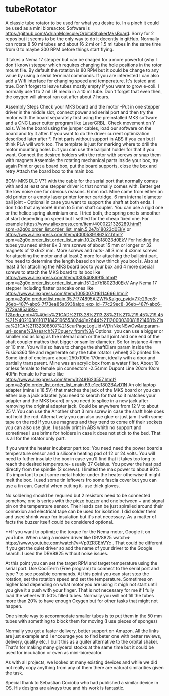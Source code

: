 # tubeRotator
A classic tube rotator to be used for what you desire to. In a pinch it could be used as a mini bioreactor.
Software is https://github.com/AdrianMolecule/OrbitalShakerMksBoard. Sorry for 2 repos but it seems to be the only way to do it decently in gitHub.
Normally can rotate 8 50 ml tubes and about 16 2 ml or 1.5 ml tubes in the same time from 0 to maybe 300 RPM before things start flying.

It takes a Nema 17 stepper but can be chaged for a more powerful (why I don't know) stepper which requires changing the hole positions in the rotor mount file.
By default the rotation is  80 RPM but it could be change to any value by using a serial terminal commands.
If you are interested I can also add a Wifi interface for changing speed and temperature.
It's tested and true.
Don't forget to leave tubes mostly empty if you want to grow e-coli. I normally use 1 to 2 ml LB media in a 10 ml tube. Don't forget that even then, the oxygen will almost ran out after about 7 hours.

Assembly Steps
Check your MKS board and the motor -Put in one stepper driver in the middle slot, connect power and serial port and then try the motor with the board separately first using the preinstalled MKS software and a CNC Laser cutter program like LaserGRBL. Check movement on Y axis.
Wire the board using the jumper cables, load our software on the board and try it after. If you want to do the driver current optimization described later after *.
Print parts without support in ABS if you can but I think PLA will work too. The template is just for marking where to drill the motor mounting holes but you can use the balljoint holder for that if you want.
Connect the desired holders with the rotor with screws or snap them with magnets
Assemble the rotating mechanical parts inside your box, try again
Print or get a board box, put the board supports, close the box and retry
Attach the board box to the main box.

BOM:
MKS DLC V?? with the cable for the serial port that normally comes with and at least one stepper driver ic that normally comes with. Better get the low noise one for obvious reasons.
6 mm rod. Mine came from either an old printer or a empty laser printer tonner cartridge.
6 mm internal diameter ball joint - Optional in case you want to support the shaft at both ends. I don't do that anymore!
6 mm to 5 mm shaft coupler. You can use a rigid one or the helice spring aluminium one. I tried both, the spring one is smoother at start depending on speed but I settled for the cheap fixed one. For example https://www.aliexpress.com/item/4000221326289.html?spm=a2g0o.order_list.order_list_main.5.2e7b18023d0EkV or https://www.aliexpress.com/item/4000589186252.html?spm=a2g0o.order_list.order_list_main.10.2e7b18023d0EkV
For holding the tubes you need either 8x 3 mm screws of about 15 mm or longer or 32 magnets of 12x6x2 mm.
More screws and nuts- all 3 mm 
4 x3mm screws for attaching the motor and at least 2 more for attaching the balljoint part. You need to determine the length based on how thinck you box is. 
Also at least 3 for attaching the MKS board box to your box and 4 more special screws to attach the MKS board to its box like https://www.aliexpress.com/item/33054086915.html?spm=a2g0o.order_list.order_list_main.151.2e7b18023d0EkV
Any Nema 17 stepper including flatter pancake ones like https://www.aliexpress.com/item/1005007016114666.html?spm=a2g0o.productlist.main.35.7f774895AlZWFk&algo_pvid=77c29ec8-36eb-487f-abc6-7f73ea85a693&algo_exp_id=77c29ec8-36eb-487f-abc6-7f73ea85a693-12&pdp_npi=4%40dis%21CAD%2113.28%2113.28%21%21%219.45%219.45%21%402103011017184219655302441e2644%2112000039081821468%21sea%21CA%21132308507%21&curPageLogUid=Vj7nNkeNSwOw&utparam-url=scene%3Asearch%7Cquery_from%3A
Options: you can use a bigger or smaller rod as long as the internal diam or the ball joint and one end of the shaft coupler mathes that bigger or samller diameter. So for instance 4 mm or 10 mm. You will also have to change the shaftDiam param inside the Fusion360 file and regenerate only the tube rotator (wheel) 3D printed file.
Some kind of enclosure about 250x190x-170mm, ideally with a door and partially transparent. Mine was an acrylic box from a water filter.
About 10 or less female to female pin connectors -2.54mm Dupont Line 20cm 10cm 40Pin  Female to Female like  https://www.aliexpress.com/item/32481623557.html?spm=a2g0o.order_list.order_list_main.69.e1ec1802BAvD1N
An old laptop adapter (mine is 18.5V) that matches the jack of the MKS board or you can either buy a jack adapter (you need to search for that so it matches your adapter and the MKS board) or you need to splice in a new jack after removing the original adapter jack. Could be anywhere from 12 V to about 25 V.
You can use the
Another short 3 mm screw in case the shaft hole does not hold the rod. Alternatively you can also use glue or just jam it with some tape on the rod
If you use magnets and they trend to come off their sockets you can also use glue.
I usually print in ABS whith no support and sometimes I use brims for holders in case it does not stick to the bed.
That is all for the rotator only part.

If you want the heater incubator part too:
You need need the power board a temperature sensor and a silicone heating pad of 12 or 24 volts. You will need to futher insulate the box in case you'll find that it takes too long to reach the desired temperature- usually 37 Celsius. You power the heat pad directly from the spindle (2 screws). I limited the max power to about 90%. It's important to put some metal holder under the heater otherwise it might melt the box. I used some tin leftovers fro some fascia cover but you can use a tin can. Careful when cutting it- use thick gloves.

No soldering should be required but 2 resistors need to be connected somehow, one is series with the piezo buzzer and one between + and signal pin on the temperature sensor. Their leads can be just spiralled around their connexion and electrical tape can be used for isolation. I did solder them and used shrink wrap for insulation but it's not necessary. As a matter of facts the buzzer itself could be considered optional.

**If you want to optimize the torque for the Nema motor, Google it on youTube. When using a noisier driver like DRV8825  watch=> https://www.youtube.com/watch?v=Vp9ZRCEhVYc . That could be different if you get the quiet driver so add the name of your driver to the Google search. I used the DRV8825 without noise issues.

At this point you can set the target RPM and target temperature using the serial port. Use CoolTerm (Free program) to connect to the serial port and type ? to see possible commands. At this point you can start stop the rotation, set the rotation speed and set the temperature. 
Sometimes on higher load depending on what motor you are using it migh not start until you give it a push with your finger. That is not necessary for me if I fully load the wheel with 50% filled tubes. Normally you will not fill the tubes more than 20% to have enough Oxygen but for other tasks that might not happen.

One simple way to accommodate smaller tubes is to put them in the 50 mm tubes with something to block them for moving (I use pieces of sponges)

Normally you get a faster delivery, better support on Amazon. All the links are just example and I encourage you to find beter one with better reviews, delivery, quality etc.
I built this as a quiter alternative to the orbital shaker. That's for making many glycerol stocks at the same time but it could be used for incubation or even as mini-bioreactor.

As with all projects, we looked at many existing devices and while we did not really copy anything from any of them there are natural similarities given the task. 

Special thank to Sebastian Cocioba who had published a similar device in OS. His designs are always true and his work is fantastic.

